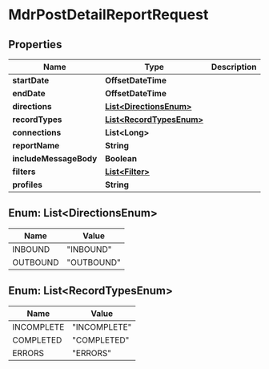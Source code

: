 

# MdrPostDetailReportRequest


## Properties

Name | Type | Description | Notes
------------ | ------------- | ------------- | -------------
**startDate** | **OffsetDateTime** |  | 
**endDate** | **OffsetDateTime** |  | 
**directions** | [**List&lt;DirectionsEnum&gt;**](#List&lt;DirectionsEnum&gt;) |  |  [optional]
**recordTypes** | [**List&lt;RecordTypesEnum&gt;**](#List&lt;RecordTypesEnum&gt;) |  |  [optional]
**connections** | **List&lt;Long&gt;** |  |  [optional]
**reportName** | **String** |  |  [optional]
**includeMessageBody** | **Boolean** |  |  [optional]
**filters** | [**List&lt;Filter&gt;**](Filter.md) |  |  [optional]
**profiles** | **String** |  |  [optional]



## Enum: List&lt;DirectionsEnum&gt;

Name | Value
---- | -----
INBOUND | &quot;INBOUND&quot;
OUTBOUND | &quot;OUTBOUND&quot;



## Enum: List&lt;RecordTypesEnum&gt;

Name | Value
---- | -----
INCOMPLETE | &quot;INCOMPLETE&quot;
COMPLETED | &quot;COMPLETED&quot;
ERRORS | &quot;ERRORS&quot;



